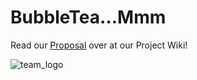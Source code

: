 # BubbleTea...Mmm
Read our [Proposal](https://github.com/deco3500-2018/BubbleTea...Mmm/wiki/Proposal) over at our Project Wiki!

![team_logo](https://i.imgur.com/rUqJnJw.png)

